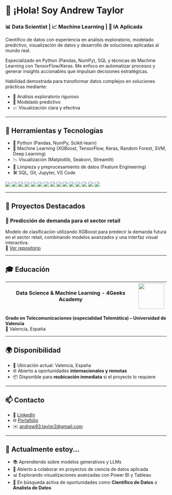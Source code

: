 # 👋 ¡Hola! Soy Andrew Taylor

### 📊 Data Scientist | 📈 Machine Learning | 🧠 IA Aplicada

Científico de datos con experiencia en análisis exploratorio, modelado predictivo, visualización de datos y desarrollo de soluciones aplicadas al mundo real.

Especializado en Python (Pandas, NumPy), SQL y técnicas de Machine Learning con TensorFlow/Keras. Me enfoco en automatizar procesos y generar insights accionables que impulsan decisiones estratégicas.

Habilidad demostrada para transformar datos complejos en soluciones prácticas mediante:
- 📌 Análisis exploratorio riguroso
- 🧠 Modelado predictivo
- 📈 Visualización clara y efectiva

---

## 🧰 Herramientas y Tecnologías

- 🐍 Python (Pandas, NumPy, Scikit-learn)
- 🤖 Machine Learning (XGBoost, TensorFlow, Keras, Random Forest, SVM, Deep Learning)
- 📉 Visualización (Matplotlib, Seaborn, Streamlit)
- 🧹 Limpieza y preprocesamiento de datos (Feature Engineering)
- 🛠️ SQL, Git, Jupyter, VS Code

<p align="left">
  <img src="https://img.shields.io/badge/Python-3776AB?style=flat-square&logo=python&logoColor=white"/>
  <img src="https://img.shields.io/badge/Pandas-150458?style=flat-square&logo=pandas&logoColor=white"/>
  <img src="https://img.shields.io/badge/NumPy-013243?style=flat-square&logo=numpy&logoColor=white"/>
  <img src="https://img.shields.io/badge/Scikit--Learn-F7931E?style=flat-square&logo=scikitlearn&logoColor=white"/>
  <img src="https://img.shields.io/badge/SQL-316192?style=flat-square&logo=postgresql&logoColor=white"/>
  <img src="https://img.shields.io/badge/Git-F05032?style=flat-square&logo=git&logoColor=white"/>
  <img src="https://img.shields.io/badge/Streamlit-FF4B4B?style=flat-square&logo=streamlit&logoColor=white"/>
  <img src="https://img.shields.io/badge/Matplotlib-11557C?style=flat-square&logo=matplotlib&logoColor=white"/>
  <img src="https://img.shields.io/badge/Seaborn-2C2D72?style=flat-square"/>
  <img src="https://img.shields.io/badge/TensorFlow-FF6F00?style=flat-square&logo=tensorflow&logoColor=white"/>
  <img src="https://img.shields.io/badge/Deep%20Learning-FF4088?style=flat-square"/>
  <img src="https://img.shields.io/badge/NLP-000000?style=flat-square"/>
  <img src="https://img.shields.io/badge/Boosting%20Algorithms-1E90FF?style=flat-square"/>
  <img src="https://img.shields.io/badge/Time%20Series-00BFFF?style=flat-square"/>
  <img src="https://img.shields.io/badge/Redes%20Neuronales-FFA500?style=flat-square"/>
</p>

---

## 📂 Proyectos Destacados

### 🔬 Predicción de demanda para el sector retail
Modelo de clasificación utilizando XGBoost para predecir la demanda futura en el sector retail, combinando modelos avanzados y una interfaz visual interactiva.  
🔗 [Ver repositorio](https://github.com/andtay/Machine_Learning_Based_Demand_Forecasting)

---

## 🎓 Educación


|**Data Science & Machine Learning - 4Geeks Academy** | <img src="https://digitalfuturesociety.com/app/uploads/2021/06/BDT_logo_becas_geeks_v2.jpg" width="80"/> |
|---------------------------------------------------------|--------------------------------------------------------------------------------------------|

**Grado en Telecomunicaciones (especialidad Telemática) – Universidad de Valencia**  
  📍 Valencia, España

---

## 🌍 Disponibilidad

- 📍 Ubicación actual: Valencia, España  
- 🌐 Abierto a oportunidades **internacionales y remotas**  
- 📦 Disponible para **reubicación inmediata** si el proyecto lo requiere

---

## 📫 Contacto

- 💼 [LinkedIn](https://www.linkedin.com/in/andrewtaylorsoftwaredev/)
- 🌐 [Portafolio](https://github.com/andtay)
- ✉️ andrew93.taylor2@gmail.com

---

## 🧭 Actualmente estoy...

- 📚 Aprendiendo sobre modelos generativos y LLMs
- 🤝 Abierto a colaborar en proyectos de ciencia de datos aplicada
- 📊 Explorando visualizaciones avanzadas con Power BI y Tableau
- 🎯 En búsqueda activa de oportunidades como **Científico de Datos** o **Analista de Datos**


